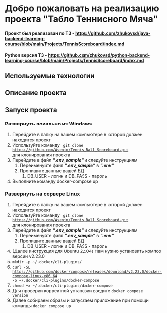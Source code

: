 # Добро пожаловать на реализацию проекта "Табло Теннисного Мяча" #

#### Проект был реализован по ТЗ - https://github.com/zhukovsd/java-backend-learning-course/blob/main/Projects/TennisScoreboard/index.md ####
#### Python версия ТЗ - https://github.com/zhukovsd/python-backend-learning-course/blob/main/Projects/TennisScoreboard/index.md ####

## Используемые технологии ##

## Описание проекта ##

## Запуск проекта ##
### Развернуть локально из Windows ###
1. Перейдите в папку на вашем компьютере в которой должен находится проект
2. Используйте команду <code> git clone https://github.com/Asenim/Tennis_Ball_Scoreboard.git </code> для клонирования проекта
3. Перейдите в файл ___".env_sample"___ и следуйте инструкциям 
   1. Переименуйте файл ___".env_sample"___ в ___".env"___ 
   2. Пропишите данные вашей БД
      1. DB_USER - логин и DB_PASS - пароль
4. Выполните команду docker-compose up

### Развернуть на сервере Linux ###
1. Перейдите в папку на вашем компьютере в которой должен находится проект
2. Используйте команду <code> git clone https://github.com/Asenim/Tennis_Ball_Scoreboard.git </code> для клонирования проекта
3. Перейдите в файл ___".env_sample"___ и следуйте инструкциям 
   1. Переименуйте файл ___".env_sample"___ в ___".env"___ 
   2. Пропишите данные вашей БД
      1. DB_USER - логин и DB_PASS - пароль
4. (Далее инструкция для Ubuntu 22.04) Нам нужно установить композ версии v2.23.0
5. <code>mkdir -p ~/.docker/cli-plugins/</code>
6. <code>curl -SL https://github.com/docker/compose/releases/download/v2.23.0/docker-compose-linux-x86_64 -o ~/.docker/cli-plugins/docker-compose</code>
7. <code>chmod +x ~/.docker/cli-plugins/docker-compose</code>
8. Для проверки корректной установки введите <code>docker compose version</code>
9. Далее собираем образы и запускаем приложение при помощи команды <code>docker compose up</code>
